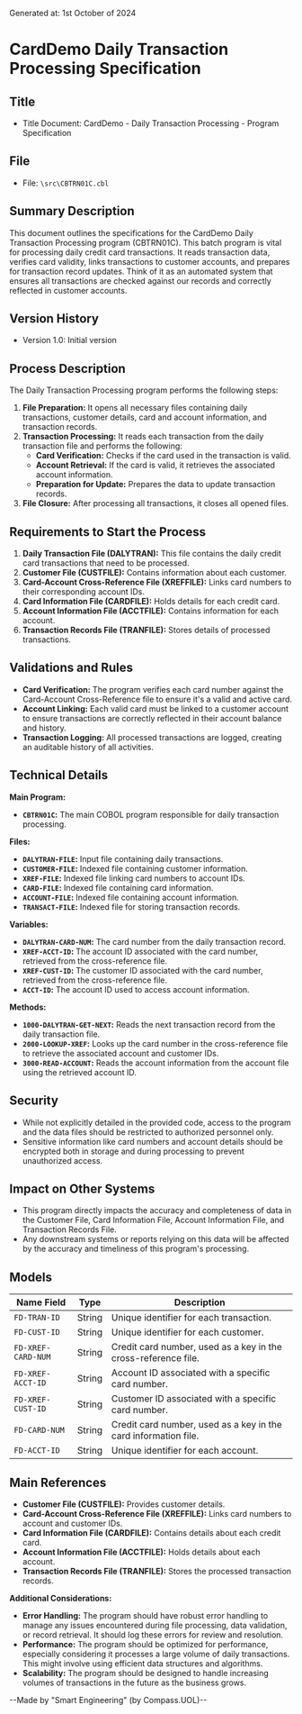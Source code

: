 Generated at: 1st October of 2024

# CardDemo Daily Transaction Processing Specification

## Title

- Title Document: CardDemo - Daily Transaction Processing - Program Specification

## File

- File: `\src\CBTRN01C.cbl`

## Summary Description

This document outlines the specifications for the CardDemo Daily Transaction Processing program (CBTRN01C). This batch program is vital for processing daily credit card transactions. It reads transaction data, verifies card validity, links transactions to customer accounts, and prepares for transaction record updates. Think of it as an automated system that ensures all transactions are checked against our records and correctly reflected in customer accounts.

## Version History

- Version 1.0: Initial version

## Process Description

The Daily Transaction Processing program performs the following steps:

1. **File Preparation:** It opens all necessary files containing daily transactions, customer details, card and account information, and transaction records.
2. **Transaction Processing:** It reads each transaction from the daily transaction file and performs the following:
    - **Card Verification:** Checks if the card used in the transaction is valid.
    - **Account Retrieval:** If the card is valid, it retrieves the associated account information.
    - **Preparation for Update:** Prepares the data to update transaction records.
3. **File Closure:** After processing all transactions, it closes all opened files.

## Requirements to Start the Process

1. **Daily Transaction File (DALYTRAN):**  This file contains the daily credit card transactions that need to be processed.
2. **Customer File (CUSTFILE):** Contains information about each customer.
3. **Card-Account Cross-Reference File (XREFFILE):** Links card numbers to their corresponding account IDs.
4. **Card Information File (CARDFILE):** Holds details for each credit card.
5. **Account Information File (ACCTFILE):**  Contains information for each account.
6. **Transaction Records File (TRANFILE):**  Stores details of processed transactions.

## Validations and Rules

- **Card Verification:** The program verifies each card number against the Card-Account Cross-Reference file to ensure it's a valid and active card.
- **Account Linking:** Each valid card must be linked to a customer account to ensure transactions are correctly reflected in their account balance and history.
- **Transaction Logging:** All processed transactions are logged, creating an auditable history of all activities.

## Technical Details

**Main Program:**

- **`CBTRN01C`:** The main COBOL program responsible for daily transaction processing.

**Files:**

- **`DALYTRAN-FILE`:**  Input file containing daily transactions.
- **`CUSTOMER-FILE`:**  Indexed file containing customer information.
- **`XREF-FILE`:**  Indexed file linking card numbers to account IDs.
- **`CARD-FILE`:**  Indexed file containing card information.
- **`ACCOUNT-FILE`:**  Indexed file containing account information.
- **`TRANSACT-FILE`:**  Indexed file for storing transaction records.

**Variables:**

- **`DALYTRAN-CARD-NUM`:**  The card number from the daily transaction record.
- **`XREF-ACCT-ID`:**  The account ID associated with the card number, retrieved from the cross-reference file.
- **`XREF-CUST-ID`:**  The customer ID associated with the card number, retrieved from the cross-reference file.
- **`ACCT-ID`:** The account ID used to access account information.

**Methods:**

- **`1000-DALYTRAN-GET-NEXT`:** Reads the next transaction record from the daily transaction file.
- **`2000-LOOKUP-XREF`:** Looks up the card number in the cross-reference file to retrieve the associated account and customer IDs.
- **`3000-READ-ACCOUNT`:** Reads the account information from the account file using the retrieved account ID.

## Security

- While not explicitly detailed in the provided code, access to the program and the data files should be restricted to authorized personnel only.
- Sensitive information like card numbers and account details should be encrypted both in storage and during processing to prevent unauthorized access.

## Impact on Other Systems

- This program directly impacts the accuracy and completeness of data in the Customer File, Card Information File, Account Information File, and Transaction Records File.
- Any downstream systems or reports relying on this data will be affected by the accuracy and timeliness of this program's processing.

## Models

| Name Field | Type | Description |
|---|---|---|
| `FD-TRAN-ID` | String | Unique identifier for each transaction. |
| `FD-CUST-ID` | String | Unique identifier for each customer. |
| `FD-XREF-CARD-NUM` | String | Credit card number, used as a key in the cross-reference file. |
| `FD-XREF-ACCT-ID` | String | Account ID associated with a specific card number. |
| `FD-XREF-CUST-ID` | String | Customer ID associated with a specific card number. |
| `FD-CARD-NUM` | String | Credit card number, used as a key in the card information file. |
| `FD-ACCT-ID` | String | Unique identifier for each account. |

## Main References

- **Customer File (CUSTFILE):** Provides customer details.
- **Card-Account Cross-Reference File (XREFFILE):** Links card numbers to account and customer IDs.
- **Card Information File (CARDFILE):**  Contains details about each credit card.
- **Account Information File (ACCTFILE):**  Holds details about each account.
- **Transaction Records File (TRANFILE):**  Stores the processed transaction records.

**Additional Considerations:**

- **Error Handling:**  The program should have robust error handling to manage any issues encountered during file processing, data validation, or record retrieval. It should log these errors for review and resolution.
- **Performance:**  The program should be optimized for performance, especially considering it processes a large volume of daily transactions. This might involve using efficient data structures and algorithms.
- **Scalability:**  The program should be designed to handle increasing volumes of transactions in the future as the business grows.

--Made by "Smart Engineering" (by Compass.UOL)--